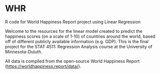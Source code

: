# WHR
R code for World Happiness Report project using Linear Regression

Welcome to the resources for the linear model created to predict the happiness scores (on a scale of 1-10) of countries around the world, based off of different publicly available information (e.g. GDP).
This is the final project for the STAT 4511: Regression Analysis course at the University of Minnesota-Duluth.

All data is compiled from the open-source World Happiness Report (https://worldhappiness.report/data/). 

